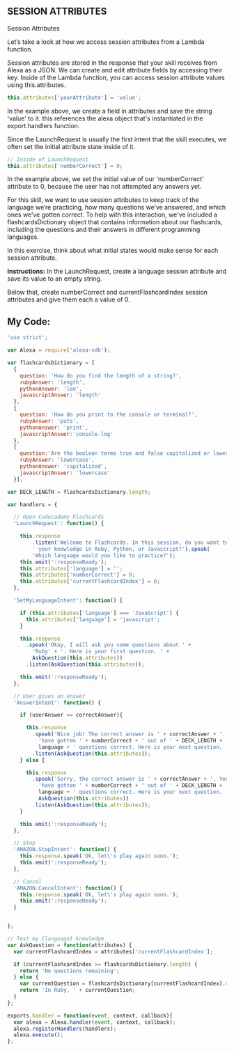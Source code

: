 ## SESSION ATTRIBUTES

Session Attributes

Let’s take a look at how we access session attributes from a Lambda function.

Session attributes are stored in the response that your skill receives from Alexa as a JSON. We can create and edit attribute fields by accessing their key. Inside of the Lambda function, you can access session attribute values using this.attributes.
```js
this.attributes['yourAttribute'] = 'value';
```
In the example above, we create a field in attributes and save the string 'value' to it. this references the alexa object that's instantiated in the export.handlers function.

Since the LaunchRequest is usually the first intent that the skill executes, we often set the initial attribute state inside of it.
```js
// Inside of LaunchRequest
this.attributes['numberCorrect'] = 0;
```
In the example above, we set the initial value of our 'numberCorrect' attribute to 0, because the user has not attempted any answers yet.

For this skill, we want to use session attributes to keep track of the language we’re practicing, how many questions we’ve answered, and which ones we’ve gotten correct. To help with this interaction, we've included a flashcardsDictionary object that contains information about our flashcards, including the questions and their answers in different programming languages.

In this exercise, think about what initial states would make sense for each session attribute.

**Instructions:**
In the LaunchRequest, create a language session attribute and save its value to an empty string.

Below that, create numberCorrect and currentFlashcardIndex session attributes and give them each a value of 0.

## **My Code:**
```js
'use strict';

var Alexa = require('alexa-sdk');

var flashcardsDictionary = [
  {
    question: 'How do you find the length of a string?',
    rubyAnswer: 'length',
    pythonAnswer: 'len',
    javascriptAnswer: 'length'
  },
  {
    question: 'How do you print to the console or terminal?',
    rubyAnswer: 'puts',
    pythonAnswer: 'print',
    javascriptAnswer:'console.log'
  },
  {
    question:'Are the boolean terms true and false capitalized or lowercase?',
    rubyAnswer: 'lowercase',
    pythonAnswer: 'capitalized',
    javascriptAnswer: 'lowercase'
  }];

var DECK_LENGTH = flashcardsDictionary.length;

var handlers = {

  // Open Codecademy Flashcards
  'LaunchRequest': function() {

    this.response
        .listen('Welcome to Flashcards. In this session, do you want to test' +
        ' your knowledge in Ruby, Python, or Javascript?').speak(
        'Which language would you like to practice?');
    this.emit(':responseReady');
    this.attributes['language'] = '';
    this.attributes['numberCorrect'] = 0;
    this.attributes['currentFlashcardIndex'] = 0;
  },

  'SetMyLanguageIntent': function() {

    if (this.attributes['language'] === 'JavaScript') {
      this.attributes['language'] = 'javascript';
    }

    this.response
      .speak('Okay, I will ask you some questions about ' +
        'Ruby' + '. Here is your first question. ' + 
        AskQuestion(this.attributes))
      .listen(AskQuestion(this.attributes));

    this.emit(':responseReady');
  },

  // User gives an answer
  'AnswerIntent': function() {

    if (userAnswer == correctAnswer){

      this.response
        .speak('Nice job! The correct answer is ' + correctAnswer + '. You ' +
          'have gotten ' + numberCorrect + ' out of ' + DECK_LENGTH + ' ' +
          language + ' questions correct. Here is your next question. ' + AskQuestion(this.attributes))
        .listen(AskQuestion(this.attributes));
    } else {

      this.response
        .speak('Sorry, the correct answer is ' + correctAnswer + '. You ' +
          'have gotten ' + numberCorrect + ' out of ' + DECK_LENGTH + ' ' +
          language + ' questions correct. Here is your next question. ' + 
          AskQuestion(this.attributes))
        .listen(AskQuestion(this.attributes));
    }

    this.emit(':responseReady');
  },

  // Stop
  'AMAZON.StopIntent': function() {
    this.response.speak('Ok, let\'s play again soon.');
    this.emit(':responseReady');
  },

  // Cancel
  'AMAZON.CancelIntent': function() {
    this.response.speak('Ok, let\'s play again soon.');
    this.emit(':responseReady');
  }


};

// Test my {language} knowledge
var AskQuestion = function(attributes) {
  var currentFlashcardIndex = attributes['currentFlashcardIndex'];

  if (currentFlashcardIndex >= flashcardsDictionary.length) {
    return 'No questions remaining';
  } else {
    var currentQuestion = flashcardsDictionary[currentFlashcardIndex].question;
    return 'In Ruby, ' + currentQuestion;
  }
};

exports.handler = function(event, context, callback){
  var alexa = Alexa.handler(event, context, callback);
  alexa.registerHandlers(handlers);
  alexa.execute();
};
```
